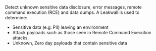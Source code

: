Detect unknown sensitive data disclosure, error messages, remote command execution (RCE) and data dumps.
A Leakwall is used to determine:
*  Sensitive data (e.g. PII) leaving an environment
*  Attack payloads such as those seen in Remote Command Execution attacks. 
*  Unknown, Zero day payloads that contain sensitive data
  